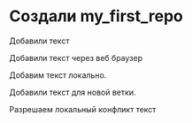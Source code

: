 ﻿# Создали my_first_repo

Добавили текст

Добавили текст через веб браузер

Добавим текст локально.

Добавили текст для новой ветки.

Разрешаем локальный конфликт текст
